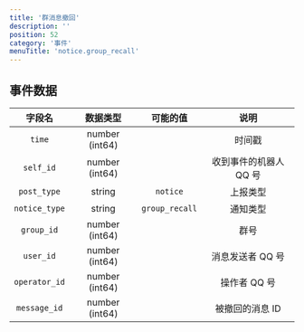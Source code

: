 ```yaml
---
title: '群消息撤回'
description: ''
position: 52
category: '事件'
menuTitle: 'notice.group_recall'
---
```


## 事件数据

| 字段名 | 数据类型 | 可能的值 | 说明 |
| :---: | :---: | :---: | :---: |
| `time` | number (int64) | | 时间戳 |
| `self_id` | number (int64) | | 收到事件的机器人 QQ 号 |
| `post_type` | string | `notice` | 上报类型 |
| `notice_type` | string | `group_recall` | 通知类型 |
| `group_id` | number (int64) | | 群号 |
| `user_id` | number (int64) | | 消息发送者 QQ 号 |
| `operator_id` | number (int64) | | 操作者 QQ 号 |
| `message_id` | number (int64) | | 被撤回的消息 ID |
